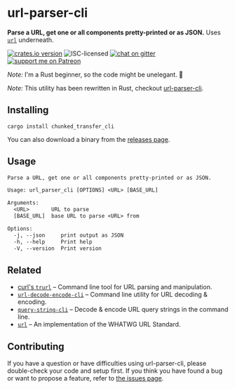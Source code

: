 # url-parser-cli

**Parse a URL, get one or all components pretty-printed or as JSON.** Uses [`url`](https://docs.rs/url/) underneath.

[![crates.io version](https://img.shields.io/crates/v/url_parser_cli.svg)](https://crates.io/crates/url_parser_cli)
![ISC-licensed](https://img.shields.io/github/license/derhuerst/url-parser-cli.svg)
[![chat on gitter](https://badges.gitter.im/derhuerst.svg)](https://gitter.im/derhuerst)
[![support me on Patreon](https://img.shields.io/badge/support%20me-on%20patreon-fa7664.svg)](https://patreon.com/derhuerst)

*Note:* I'm a Rust beginner, so the code might be unelegant. 🙈

*Note:* This utility has been rewritten in Rust, checkout [url-parser-cli](https://github.com/derhuerst/url-parser-cli).


## Installing

```shell
cargo install chunked_transfer_cli
```

You can also download a binary from the [releases page](https://github.com/derhuerst/chunked-transfer-cli/releases).


## Usage

```txt
Parse a URL, get one or all components pretty-printed or as JSON.

Usage: url_parser_cli [OPTIONS] <URL> [BASE_URL]

Arguments:
  <URL>       URL to parse
  [BASE_URL]  base URL to parse <URL> from

Options:
  -j, --json     print output as JSON
  -h, --help     Print help
  -V, --version  Print version
```


## Related

- [curl's `trurl`](https://github.com/curl/trurl) – Command line tool for URL parsing and manipulation.
- [`url-decode-encode-cli`](https://github.com/derhuerst/url-decode-encode-cli) – Command line utility for URL decoding & encoding.
- [`query-string-cli`](https://github.com/derhuerst/query-string-cli) – Decode & encode URL query strings in the command line.
- [`url`](https://docs.rs/url/) – An implementation of the WHATWG URL Standard.


## Contributing

If you have a question or have difficulties using url-parser-cli, please double-check your code and setup first. If you think you have found a bug or want to propose a feature, refer to [the issues page](https://github.com/derhuerst/url-parser-cli/issues).
